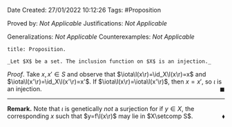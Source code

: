 <div class="topSpace"></div>

Date Created: 27/01/2022 10:12:26
Tags: #Proposition

Proved by: _Not Applicable_
Justifications: _Not Applicable_

Generalizations: _Not Applicable_
Counterexamples: _Not Applicable_

``` ad-Proposition
title: Proposition.

_Let $X$ be a set. The inclusion function on $X$ is an injection._

```

_Proof_. Take $x,x'\in S$ and observe that $\iota\l(x\r)=\id_X\l(x\r)=x$ and $\iota\l(x'\r)=\id_X\l(x'\r)=x'$. If $\iota\l(x\r)=\iota\l(x'\r)$, then $x=x'$, so $\iota$ is an injection.<span style="float:right;">$\blacksquare$</span>

---

**Remark.** Note that $\iota$ is genetically _not_ a surjection for if $y\in X$, the corresponding $x$ such that $y=f\l(x\r)$ may lie in $X\setcomp S$.<span style="float:right;">$\blacklozenge$</span>
